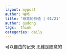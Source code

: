 ```yaml
---
layout: mypost
author: 咕咚
title: "纸笔的价值 | 01/21"
author: gudong
tags:  think
categories: daily
---
```


可以自由的记录
思维是随意的
